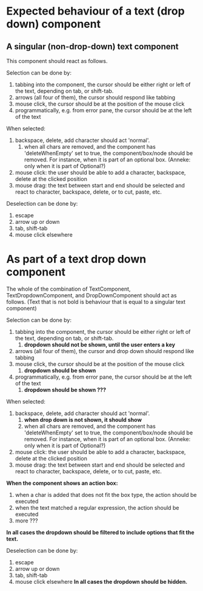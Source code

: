 # Expected behaviour of a text (drop down) component

## A singular (non-drop-down) text component

This component should react as follows.

Selection can be done by:
1. tabbing into the component, the cursor should be either right or left of the text, depending on tab, or shift-tab.
2. arrows (all four of them), the cursor should respond like tabbing
3. mouse click, the cursor should be at the position of the mouse click
4. programmatically, e.g. from error pane, the cursor should be at the left of the text

When selected:
1. backspace, delete, add character should act 'normal'.
   1. when all chars are removed, and the component has 'deleteWhenEmpty' set to true, the component/box/node should be removed. 
   For instance, when it is part of an optional box. (Anneke: only when it is part of Optional?)
2. mouse click: the user should be able to add a character, backspace, delete at the clicked position
3. mouse drag: the text between start and end should be selected and react to character, backspace, delete, or to cut, paste, etc.

Deselection can be done by:
1. escape
2. arrow up or down
3. tab, shift-tab
4. mouse click elsewhere

# As part of a text drop down component

The whole of the combination of TextComponent, TextDropdownComponent, and DropDownComponent should act as follows. (Text 
that is not bold is behaviour that is equal to a singular text component)

Selection can be done by:
1. tabbing into the component, the cursor should be either right or left of the text, depending on tab, or shift-tab.
   1. **dropdown should not be shown, until the user enters a key**
2. arrows (all four of them), the cursor and drop down should respond like tabbing
3. mouse click, the cursor should be at the position of the mouse click
   1. **dropdown should be shown**
4. programmatically, e.g. from error pane, the cursor should be at the left of the text
   1. **dropdown should be shown ???**

When selected:
1. backspace, delete, add character should act 'normal'.
   1. **when drop down is not shown, it should show**
   2. when all chars are removed, and the component has 'deleteWhenEmpty' set to true, the component/box/node should be removed.
       For instance, when it is part of an optional box. (Anneke: only when it is part of Optional?)
2. mouse click: the user should be able to add a character, backspace, delete at the clicked position
3. mouse drag: the text between start and end should be selected and react to character, backspace, delete, or to cut, paste, etc.

**When the component shows an action box:**
1. when a char is added that does not fit the box type, the action should be executed
2. when the text matched a regular expression, the action should be executed
3. more ???

**In all cases the dropdown should be filtered to include options that fit the text.**

Deselection can be done by:
1. escape
2. arrow up or down
3. tab, shift-tab
4. mouse click elsewhere
**In all cases the dropdown should be hidden.**
